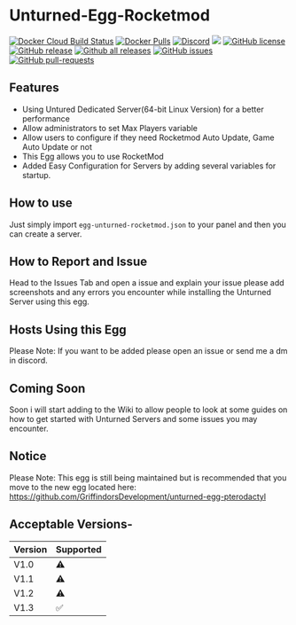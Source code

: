 ﻿# Unturned-Egg-Rocketmod
[![Docker Cloud Build Status](https://img.shields.io/docker/cloud/build/griffindor30/unturned-egg-rocketmod.svg?style=flat)](https://hub.docker.com/r/griffindor30/unturned-egg-rocketmod)
[![Docker Pulls](https://img.shields.io/docker/pulls/griffindor30/unturned-egg-rocketmod.svg?style=flat)](https://hub.docker.com/r/griffindor30/unturned-egg-rocketmod)
[![Discord](https://img.shields.io/discord/328932413428465674)](https://discord.gg/BbnkdtX)
![](https://img.shields.io/badge/status-prod-informational)
[![GitHub license](https://img.shields.io/github/license/GriffindorsDevelopment/Unturned-Egg-Rocketmod)](https://github.com/GriffindorsDevelopment/Unturned-Egg-Rocketmod/StrapDown.js/blob/master/LICENSE)
[![GitHub release](https://img.shields.io/github/release/GriffindorsDevelopment/Unturned-Egg-Rocketmod)](https://GitHub.com/GriffindorsDevelopment/Unturned-Egg-Rocketmod/releases/)
[![Github all releases](https://img.shields.io/github/downloads/GriffindorsDevelopment/Unturned-Egg-Rocketmod/total.svg)](https://GitHub.com/GriffindorsDevelopment/Unturned-Egg-Rocketmod/releases/)
[![GitHub issues](https://img.shields.io/github/issues/GriffindorsDevelopment/Unturned-Egg-Rocketmod)](https://GitHub.com/GriffindorsDevelopment/Unturned-Egg-Rocketmod/issues/)
[![GitHub pull-requests](https://img.shields.io/github/issues-pr/GriffindorsDevelopment/Unturned-Egg-Rocketmod)](https://GitHub.com/GriffindorsDevelopment/Unturned-Egg-Rocketmod/StrapDown.js/pull/)

## Features
- Using Untured Dedicated Server(64-bit Linux Version) for a better performance
- Allow administrators to set Max Players variable
- Allow users to configure if they need Rocketmod Auto Update, Game Auto Update or not
- This Egg allows you to use RocketMod
- Added Easy Configuration for Servers by adding several variables for startup.
## How to use
Just simply import `egg-unturned-rocketmod.json` to your panel and then you can create a server.

## How to Report and Issue
Head to the Issues Tab and open a issue and explain your issue please add screenshots and any errors you encounter while installing the Unturned Server using this egg.


## Hosts Using this Egg
Please Note: If you want to be added please open an issue or send me a dm in discord.

## Coming Soon
Soon i will start adding to the Wiki to allow people to look at some guides on how to get started with Unturned Servers and some issues you may encounter.

## Notice
Please Note: This egg is still being maintained but is recommended that you move to the new egg located here: https://github.com/GriffindorsDevelopment/unturned-egg-pterodactyl

## Acceptable Versions-
Version | Supported
------------ | -------------
V1.0 |⚠
V1.1 |⚠
V1.2 |⚠
V1.3 |✅